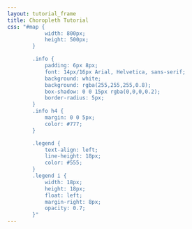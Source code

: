 ```yaml
---
layout: tutorial_frame
title: Choropleth Tutorial
css: "#map {
			width: 800px;
			height: 500px;
		}

		.info {
			padding: 6px 8px;
			font: 14px/16px Arial, Helvetica, sans-serif;
			background: white;
			background: rgba(255,255,255,0.8);
			box-shadow: 0 0 15px rgba(0,0,0,0.2);
			border-radius: 5px;
		}
		.info h4 {
			margin: 0 0 5px;
			color: #777;
		}

		.legend {
			text-align: left;
			line-height: 18px;
			color: #555;
		}
		.legend i {
			width: 18px;
			height: 18px;
			float: left;
			margin-right: 8px;
			opacity: 0.7;
		}"
---
```


<script type="text/javascript" src="us-states.js"></script>
<script type="module">
	import L, {Map, TileLayer, Control, DomUtil, GeoJSON} from 'leaflet';

	const map = new Map('map').setView([37.8, -96], 4);

	const tiles = new TileLayer('https://tile.openstreetmap.org/{z}/{x}/{y}.png', {
		maxZoom: 19,
		attribution: '&copy; <a href="http://www.openstreetmap.org/copyright">OpenStreetMap</a>'
	}).addTo(map);

	// control that shows state info on hover
	const info = new Control();

	info.onAdd = function (map) {
		this._div = DomUtil.create('div', 'info');
		this.update();
		return this._div;
	};

	info.update = function (props) {
		const contents = props ? `<b>${props.name}</b><br />${props.density} people / mi<sup>2</sup>` : 'Hover over a state';
		this._div.innerHTML = `<h4>US Population Density</h4>${contents}`;
	};

	info.addTo(map);


	// get color depending on population density value
	function getColor(d) {
		return d > 1000 ? '#800026' :
			d > 500  ? '#BD0026' :
			d > 200  ? '#E31A1C' :
			d > 100  ? '#FC4E2A' :
			d > 50   ? '#FD8D3C' :
			d > 20   ? '#FEB24C' :
			d > 10   ? '#FED976' : '#FFEDA0';
	}

	function style(feature) {
		return {
			weight: 2,
			opacity: 1,
			color: 'white',
			dashArray: '3',
			fillOpacity: 0.7,
			fillColor: getColor(feature.properties.density)
		};
	}

	function highlightFeature(e) {
		const layer = e.target;

		layer.setStyle({
			weight: 5,
			color: '#666',
			dashArray: '',
			fillOpacity: 0.7
		});

		layer.bringToFront();

		info.update(layer.feature.properties);
	}

	/* global statesData */
	const geojson = new GeoJSON(statesData, {
		style,
		onEachFeature
	}).addTo(map);

	function resetHighlight(e) {
		geojson.resetStyle(e.target);
		info.update();
	}

	function zoomToFeature(e) {
		map.fitBounds(e.target.getBounds());
	}

	function onEachFeature(feature, layer) {
		layer.on({
			mouseover: highlightFeature,
			mouseout: resetHighlight,
			click: zoomToFeature
		});
	}

	map.attributionControl.addAttribution('Population data &copy; <a href="http://census.gov/">US Census Bureau</a>');


	const legend = new Control({position: 'bottomright'});

	legend.onAdd = function (map) {

		const div = DomUtil.create('div', 'info legend');
		const grades = [0, 10, 20, 50, 100, 200, 500, 1000];
		const labels = [];
		let from, to;

		for (let i = 0; i < grades.length; i++) {
			from = grades[i];
			to = grades[i + 1];

			labels.push(`<i style="background:${getColor(from + 1)}"></i> ${from}${to ? `&ndash;${to}` : '+'}`);
		}

		div.innerHTML = labels.join('<br>');
		return div;
	};

	legend.addTo(map);

	globalThis.L = L; // only for debugging in the developer console
	globalThis.map = map; // only for debugging in the developer console
</script>
